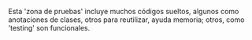 Esta 'zona de pruebas' incluye muchos códigos sueltos, algunos como anotaciones de clases, otros para reutilizar, ayuda memoria; otros, como 'testing' son funcionales.
